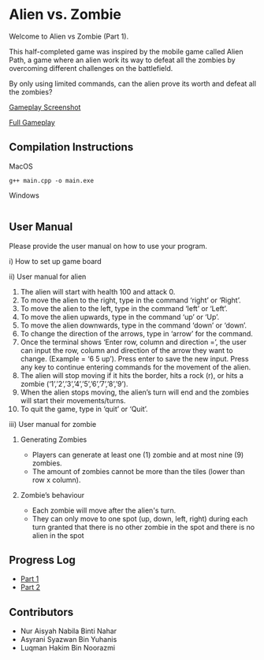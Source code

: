 # Alien vs. Zombie

Welcome to Alien vs Zombie (Part 1). 

This half-completed game was inspired by the mobile game called Alien Path, a 
game where an alien work its way to defeat all the zombies by overcoming 
different challenges on the battlefield.

By only using limited commands, can the alien prove its worth and defeat all the zombies?

[Gameplay Screenshot](ss.JPG)

[Full Gameplay](https://youtu.be/h8DLofLM7No)

## Compilation Instructions

MacOS

```
g++ main.cpp -o main.exe
```

Windows
```

```

## User Manual

Please provide the user manual on how to use your program.

i) How to set up game board

ii) User manual for alien

1. The alien will start with health 100 and attack 0. 
2. To move the alien to the right, type in the command ‘right’ or ‘Right’.
3. To move the alien to the left, type in the command ‘left’ or ‘Left’.
4. To move the alien upwards, type in the command ‘up’ or ‘Up’.
5. To move the alien downwards, type in the command ‘down’ or ‘down’.
6. To change the direction of the arrows, type in ‘arrow’ for the command. 
7. Once the terminal shows ‘Enter row, column and direction =’, the user can input the row, column and direction of the  arrow they want to change. (Example = ‘6 5 up’). Press enter to save the new input. Press any key to continue entering commands for the movement of the alien.
8. The alien will stop moving if it hits the border, hits a rock (r), or hits a zombie (‘1’,’2’,’3’,’4’,’5’,’6’,’7’,’8’,’9’).
9. When the alien stops moving, the alien’s turn will end and the zombies will start their movements/turns.
10. To quit the game, type in ‘quit’ or ‘Quit’.

iii) User manual for zombie
    
1. Generating Zombies
    - Players can generate at least one (1) zombie and at most nine (9) zombies. 
    - The amount of zombies cannot be more than the tiles (lower than row x column).

2. Zombie’s behaviour
    - Each zombie will move after the alien's turn.
    - They can only move to one spot (up, down, left, right) during each turn granted that there is no other zombie in the spot and there   is no alien in the spot


## Progress Log

- [Part 1](PART1.md)
- [Part 2](PART2.md)

## Contributors

- Nur Aisyah Nabila Binti Nahar
- Asyrani Syazwan Bin Yuhanis
- Luqman Hakim Bin Noorazmi




